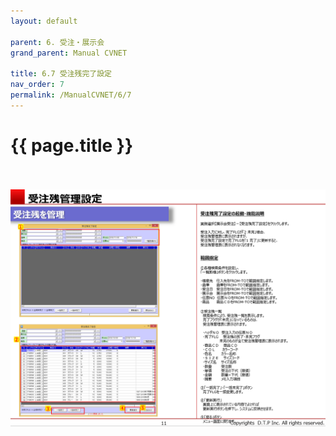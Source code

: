```yaml
---
layout: default

parent: 6. 受注・展示会
grand_parent: Manual CVNET

title: 6.7 受注残完了設定
nav_order: 7
permalink: /ManualCVNET/6/7
---
```


# {{ page.title }} <br/><br/>

<a href="/img/Jyucyutenjikai/J12.PNG" target="_blank">
<img src="/img/Jyucyutenjikai/J12.PNG" alt="login image"></a>


